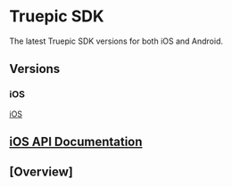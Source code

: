 Truepic SDK
=
The latest Truepic SDK versions for both iOS and Android. 

## Versions

### iOS
[iOS](/IOS)
## [iOS API Documentation](/iOS/README.md)

## [Overview]

